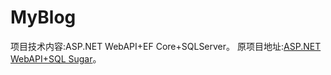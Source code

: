 # MyBlog
项目技术内容:ASP.NET WebAPI+EF Core+SQLServer。
原项目地址:[ASP.NET WebAPI+SQL Sugar](https://github.com/1397771033/MyBlog)。
